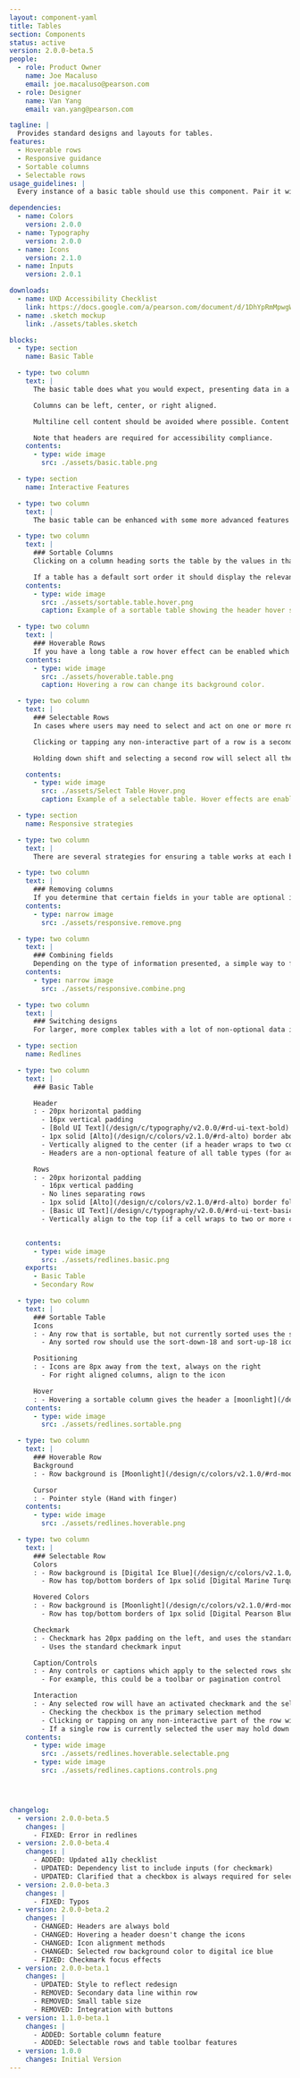 ```yaml
---
layout: component-yaml
title: Tables
section: Components
status: active
version: 2.0.0-beta.5
people:
  - role: Product Owner
    name: Joe Macaluso
    email: joe.macaluso@pearson.com
  - role: Designer
    name: Van Yang
    email: van.yang@pearson.com

tagline: |
  Provides standard designs and layouts for tables.
features:
  - Hoverable rows
  - Responsive guidance
  - Sortable columns
  - Selectable rows
usage_guidelines: |
  Every instance of a basic table should use this component. Pair it with the toolbar component for more advanced use cases.

dependencies:
  - name: Colors
    version: 2.0.0
  - name: Typography
    version: 2.0.0
  - name: Icons
    version: 2.1.0
  - name: Inputs
    version: 2.0.1

downloads:
  - name: UXD Accessibility Checklist
    link: https://docs.google.com/a/pearson.com/document/d/1DhYpRmMpwgWh5ha75c-MOG3Z9dFHUMsVVxHSm3b0mQs/edit?usp=sharing
  - name: .sketch mockup
    link: ./assets/tables.sketch

blocks:
  - type: section
    name: Basic Table

  - type: two column
    text: |
      The basic table does what you would expect, presenting data in a static tabular format with headers.

      Columns can be left, center, or right aligned.

      Multiline cell content should be avoided where possible. Content should be top aligned.

      Note that headers are required for accessibility compliance.
    contents:
      - type: wide image
        src: ./assets/basic.table.png

  - type: section
    name: Interactive Features

  - type: two column
    text: |
      The basic table can be enhanced with some more advanced features to handle more complicated use cases.

  - type: two column
    text: |
      ### Sortable Columns
      Clicking on a column heading sorts the table by the values in that column. Selecting the same column heading twice alternates between ascending and descending order.

      If a table has a default sort order it should display the relevant icon at initial presentation.
    contents:
      - type: wide image
        src: ./assets/sortable.table.hover.png
        caption: Example of a sortable table showing the header hover state.

  - type: two column
    text: |
      ### Hoverable Rows
      If you have a long table a row hover effect can be enabled which makes it easier to scan and parse.
    contents:
      - type: wide image
        src: ./assets/hoverable.table.png
        caption: Hovering a row can change its background color.

  - type: two column
    text: |
      ### Selectable Rows
      In cases where users may need to select and act on one or more rows you may add a checkbox column and include a toolbar at the top of the table.

      Clicking or tapping any non-interactive part of a row is a secondary method for selecting that row (this will also check the relevant checkmark, which is the primary method).

      Holding down shift and selecting a second row will select all the intervening rows as well.

    contents:
      - type: wide image
        src: ./assets/Select Table Hover.png
        caption: Example of a selectable table. Hover effects are enabled by default. (Hovering selected rows adds the border effect.)

  - type: section
    name: Responsive strategies

  - type: two column
    text: |
      There are several strategies for ensuring a table works at each breakpoint.

  - type: two column
    text: |
      ### Removing columns
      If you determine that certain fields in your table are optional in nature, you can simply remove them to reduce the overall table width until it fits in mobile viewports.
    contents:
      - type: narrow image
        src: ./assets/responsive.remove.png

  - type: two column  
    text: |
      ### Combining fields
      Depending on the type of information presented, a simple way to fit tables into a smaller viewport is combining multiple columns into one. For example, dedicated First and Last name columns can be joined under 'Name'.
    contents:
      - type: narrow image
        src: ./assets/responsive.combine.png

  - type: two column
    text: |
      ### Switching designs
      For larger, more complex tables with a lot of non-optional data it may be necessary to change from using a table to some other display strategy in the mobile view. For example, you may adopt a list view where each item  can be opened up to view its complete dataset.

  - type: section
    name: Redlines

  - type: two column
    text: |
      ### Basic Table

      Header
      : - 20px horizontal padding
        - 16px vertical padding
        - [Bold UI Text](/design/c/typography/v2.0.0/#rd-ui-text-bold)
        - 1px solid [Alto](/design/c/colors/v2.1.0/#rd-alto) border above and below header row
        - Vertically aligned to the center (if a header wraps to two columns)
        - Headers are a non-optional feature of all table types (for accessibility compliance)

      Rows
      : - 20px horizontal padding
        - 16px vertical padding
        - No lines separating rows
        - 1px solid [Alto](/design/c/colors/v2.1.0/#rd-alto) border following the final row
        - [Basic UI Text](/design/c/typography/v2.0.0/#rd-ui-text-basic)
        - Vertically align to the top (if a cell wraps to two or more columns)


    contents:
      - type: wide image
        src: ./assets/redlines.basic.png
    exports:
      - Basic Table
      - Secondary Row

  - type: two column
    text: |
      ### Sortable Table
      Icons
      : - Any row that is sortable, but not currently sorted uses the sort-inactive-18 icon
        - Any sorted row should use the sort-down-18 and sort-up-18 icons, depending on the current sort order

      Positioning
      : - Icons are 8px away from the text, always on the right
        - For right aligned columns, align to the icon

      Hover
      : - Hovering a sortable column gives the header a [moonlight](/design/c/colors/v2.1.0/#rd-moonlight) background
    contents:
      - type: wide image
        src: ./assets/redlines.sortable.png

  - type: two column
    text: |
      ### Hoverable Row
      Background
      : - Row background is [Moonlight](/design/c/colors/v2.1.0/#rd-moonlight)

      Cursor
      : - Pointer style (Hand with finger)
    contents:
      - type: wide image
        src: ./assets/redlines.hoverable.png

  - type: two column
    text: |
      ### Selectable Row
      Colors
      : - Row background is [Digital Ice Blue](/design/c/colors/v2.1.0/#rd-digital-ice-blue)
        - Row has top/bottom borders of 1px solid [Digital Marine Turquoise](/design/c/colors/v2.1.0/#rd-digital-marine-turquoise)

      Hovered Colors
      : - Row background is [Moonlight](/design/c/colors/v2.1.0/#rd-moonlight)
        - Row has top/bottom borders of 1px solid [Digital Pearson Blue](/design/c/colors/v2.1.0/#rd-digital-pearson-blue)

      Checkmark
      : - Checkmark has 20px padding on the left, and uses the standard 20px padding of the cell contents on the right
        - Uses the standard checkmark input

      Caption/Controls
      : - Any controls or captions which apply to the selected rows should be positioned 28px above or below the main table
        - For example, this could be a toolbar or pagination control

      Interaction
      : - Any selected row will have an activated checkmark and the selected visual styles
        - Checking the checkbox is the primary selection method
        - Clicking or tapping on any non-interactive part of the row will also put it in a selected state (including checking the checkmark)
        - If a single row is currently selected the user may hold down shift and select another row, causing all intervening rows to also be selected
    contents:
      - type: wide image
        src: ./assets/redlines.hoverable.selectable.png
      - type: wide image
        src: ./assets/redlines.captions.controls.png




changelog:
  - version: 2.0.0-beta.5
    changes: |
      - FIXED: Error in redlines
  - version: 2.0.0-beta.4
    changes: |
      - ADDED: Updated a11y checklist
      - UPDATED: Dependency list to include inputs (for checkmark)
      - UPDATED: Clarified that a checkbox is always required for selectable rows
  - version: 2.0.0-beta.3
    changes: |
      - FIXED: Typos
  - version: 2.0.0-beta.2
    changes: |
      - CHANGED: Headers are always bold
      - CHANGED: Hovering a header doesn't change the icons
      - CHANGED: Icon alignment methods
      - CHANGED: Selected row background color to digital ice blue
      - FIXED: Checkmark focus effects
  - version: 2.0.0-beta.1
    changes: |
      - UPDATED: Style to reflect redesign
      - REMOVED: Secondary data line within row
      - REMOVED: Small table size
      - REMOVED: Integration with buttons
  - version: 1.1.0-beta.1
    changes: |
      - ADDED: Sortable column feature
      - ADDED: Selectable rows and table toolbar features
  - version: 1.0.0
    changes: Initial Version
---
```

